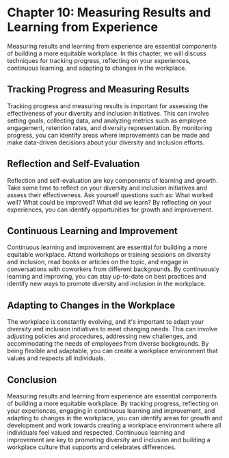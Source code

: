 Chapter 10: Measuring Results and Learning from Experience
==========================================================

Measuring results and learning from experience are essential components of building a more equitable workplace. In this chapter, we will discuss techniques for tracking progress, reflecting on your experiences, continuous learning, and adapting to changes in the workplace.

Tracking Progress and Measuring Results
---------------------------------------

Tracking progress and measuring results is important for assessing the effectiveness of your diversity and inclusion initiatives. This can involve setting goals, collecting data, and analyzing metrics such as employee engagement, retention rates, and diversity representation. By monitoring progress, you can identify areas where improvements can be made and make data-driven decisions about your diversity and inclusion efforts.

Reflection and Self-Evaluation
------------------------------

Reflection and self-evaluation are key components of learning and growth. Take some time to reflect on your diversity and inclusion initiatives and assess their effectiveness. Ask yourself questions such as: What worked well? What could be improved? What did we learn? By reflecting on your experiences, you can identify opportunities for growth and improvement.

Continuous Learning and Improvement
-----------------------------------

Continuous learning and improvement are essential for building a more equitable workplace. Attend workshops or training sessions on diversity and inclusion, read books or articles on the topic, and engage in conversations with coworkers from different backgrounds. By continuously learning and improving, you can stay up-to-date on best practices and identify new ways to promote diversity and inclusion in the workplace.

Adapting to Changes in the Workplace
------------------------------------

The workplace is constantly evolving, and it's important to adapt your diversity and inclusion initiatives to meet changing needs. This can involve adjusting policies and procedures, addressing new challenges, and accommodating the needs of employees from diverse backgrounds. By being flexible and adaptable, you can create a workplace environment that values and respects all individuals.

Conclusion
----------

Measuring results and learning from experience are essential components of building a more equitable workplace. By tracking progress, reflecting on your experiences, engaging in continuous learning and improvement, and adapting to changes in the workplace, you can identify areas for growth and development and work towards creating a workplace environment where all individuals feel valued and respected. Continuous learning and improvement are key to promoting diversity and inclusion and building a workplace culture that supports and celebrates differences.
